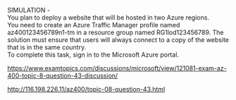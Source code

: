 SIMULATION -<br/>You plan to deploy a website that will be hosted in two Azure regions.<br/>You need to create an Azure Traffic Manager profile named az400123456789n1-tm in a resource group named RG1lod123456789. The solution must ensure that users will always connect to a copy of the website that is in the same country.<br/>To complete this task, sign in to the Microsoft Azure portal.<br/><p><a href="https://www.examtopics.com/discussions/microsoft/view/121081-exam-az-400-topic-8-question-43-discussion/">https://www.examtopics.com/discussions/microsoft/view/121081-exam-az-400-topic-8-question-43-discussion/</a></p><p><a href="http://116.198.226.11/az400/topic-08-question-43.html">http://116.198.226.11/az400/topic-08-question-43.html</a></p><script src="https://giscus.app/client.js"                    data-repo="azsamples/az204"                    data-repo-id="R_kgDOMRXzDQ"                    data-category="General"                    data-category-id="DIC_kwDOMRXzDc4Cgi27"                    data-mapping="pathname"                    data-strict="0"                    data-reactions-enabled="0"                    data-emit-metadata="0"                    data-input-position="bottom"                    data-theme="preferred_color_scheme"                    data-lang="en"                    crossorigin="anonymous"                    async>                    </script>